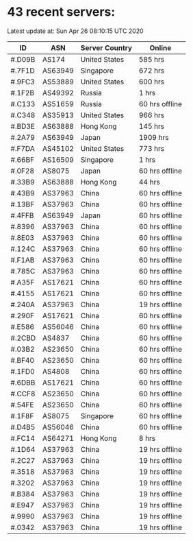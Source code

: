 # 43 recent servers:

Latest update at: Sun Apr 26 08:10:15 UTC 2020

| ID | ASN | Server Country | Online |
| -- | --- | -------------- | ------ |
| #.D09B | AS174 | United States | 585 hrs |
| #.7F1D | AS63949 | Singapore | 672 hrs |
| #.9FC3 | AS53889 | United States | 600 hrs |
| #.1F2B | AS49392 | Russia | 1 hrs |
| #.C133 | AS51659 | Russia | 60 hrs offline |
| #.C348 | AS35913 | United States | 966 hrs |
| #.BD3E | AS63888 | Hong Kong | 145 hrs |
| #.2A79 | AS63949 | Japan | 1909 hrs |
| #.F7DA | AS45102 | United States | 773 hrs |
| #.66BF | AS16509 | Singapore | 1 hrs |
| #.0F28 | AS8075 | Japan | 60 hrs offline |
| #.33B9 | AS63888 | Hong Kong | 44 hrs |
| #.43B9 | AS37963 | China | 60 hrs offline |
| #.13BF | AS37963 | China | 60 hrs offline |
| #.4FFB | AS63949 | Japan | 60 hrs offline |
| #.8396 | AS37963 | China | 60 hrs offline |
| #.8E03 | AS37963 | China | 60 hrs offline |
| #.124C | AS37963 | China | 60 hrs offline |
| #.F1AB | AS37963 | China | 60 hrs offline |
| #.785C | AS37963 | China | 60 hrs offline |
| #.A35F | AS17621 | China | 60 hrs offline |
| #.4155 | AS17621 | China | 60 hrs offline |
| #.240A | AS37963 | China | 19 hrs offline |
| #.290F | AS17621 | China | 60 hrs offline |
| #.E586 | AS56046 | China | 60 hrs offline |
| #.2CBD | AS4837 | China | 60 hrs offline |
| #.03B2 | AS23650 | China | 60 hrs offline |
| #.BF40 | AS23650 | China | 60 hrs offline |
| #.1FD0 | AS4808 | China | 60 hrs offline |
| #.6DBB | AS17621 | China | 60 hrs offline |
| #.CCF8 | AS23650 | China | 60 hrs offline |
| #.54FE | AS23650 | China | 60 hrs offline |
| #.1F8F | AS8075 | Singapore | 60 hrs offline |
| #.D4B5 | AS56046 | China | 60 hrs offline |
| #.FC14 | AS64271 | Hong Kong | 8 hrs |
| #.1D64 | AS37963 | China | 19 hrs offline |
| #.2C27 | AS37963 | China | 19 hrs offline |
| #.3518 | AS37963 | China | 19 hrs offline |
| #.3202 | AS37963 | China | 19 hrs offline |
| #.B384 | AS37963 | China | 19 hrs offline |
| #.E947 | AS37963 | China | 19 hrs offline |
| #.9990 | AS37963 | China | 19 hrs offline |
| #.0342 | AS37963 | China | 19 hrs offline |

